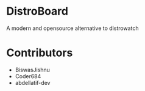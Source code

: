 # DistroBoard
A modern and opensource alternative to distrowatch

# Contributors
- BiswasJishnu 
- Coder684
- abdellatif-dev
